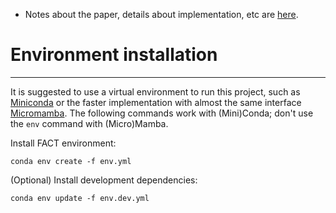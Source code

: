 * Notes about the paper, details about implementation, etc are 
  [here](notes/paper_notes.md).

# Environment installation
--- 
It is suggested to use a virtual environment to run this project,
such as [Miniconda](https://docs.conda.io/en/latest/miniconda.html) or the faster implementation with almost the 
same interface [Micromamba](https://mamba.readthedocs.io/en/latest/user_guide/micromamba.html). The following commands work with 
(Mini)Conda; don't use the `env` command with (Micro)Mamba.

Install FACT environment:
```
conda env create -f env.yml
```

(Optional) Install development dependencies:
```
conda env update -f env.dev.yml
```
